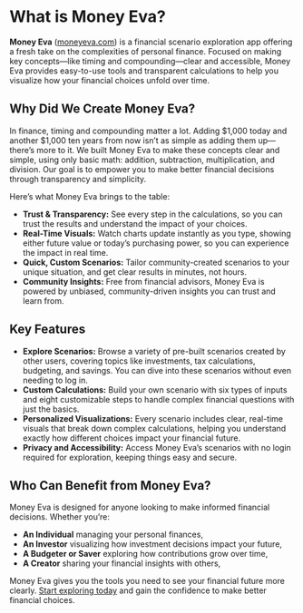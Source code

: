 # What is Money Eva?

**Money Eva** (<a href="https://moneyeva.com" target="_blank" rel="noopener">moneyeva.com</a>) is a financial scenario exploration app offering a fresh take on the complexities of personal finance. Focused on making key concepts—like timing and compounding—clear and accessible, Money Eva provides easy-to-use tools and transparent calculations to help you visualize how your financial choices unfold over time.

## Why Did We Create Money Eva?

In finance, timing and compounding matter a lot. Adding $1,000 today and another $1,000 ten years from now isn’t as simple as adding them up—there’s more to it. We built Money Eva to make these concepts clear and simple, using only basic math: addition, subtraction, multiplication, and division. Our goal is to empower you to make better financial decisions through transparency and simplicity.

Here’s what Money Eva brings to the table:

- **Trust & Transparency:** See every step in the calculations, so you can trust the results and understand the impact of your choices.
- **Real-Time Visuals:** Watch charts update instantly as you type, showing either future value or today’s purchasing power, so you can experience the impact in real time.
- **Quick, Custom Scenarios:** Tailor community-created scenarios to your unique situation, and get clear results in minutes, not hours.
- **Community Insights:** Free from financial advisors, Money Eva is powered by unbiased, community-driven insights you can trust and learn from.

## Key Features

- **Explore Scenarios:** Browse a variety of pre-built scenarios created by other users, covering topics like investments, tax calculations, budgeting, and savings. You can dive into these scenarios without even needing to log in.
- **Custom Calculations:** Build your own scenario with six types of inputs and eight customizable steps to handle complex financial questions with just the basics.
- **Personalized Visualizations:** Every scenario includes clear, real-time visuals that break down complex calculations, helping you understand exactly how different choices impact your financial future.
- **Privacy and Accessibility:** Access Money Eva’s scenarios with no login required for exploration, keeping things easy and secure.

## Who Can Benefit from Money Eva?

Money Eva is designed for anyone looking to make informed financial decisions. Whether you’re:

- **An Individual** managing your personal finances,
- **An Investor** visualizing how investment decisions impact your future,
- **A Budgeter or Saver** exploring how contributions grow over time,
- **A Creator** sharing your financial insights with others,

Money Eva gives you the tools you need to see your financial future more clearly. [Start exploring today](https://moneyeva.com) and gain the confidence to make better financial choices.
